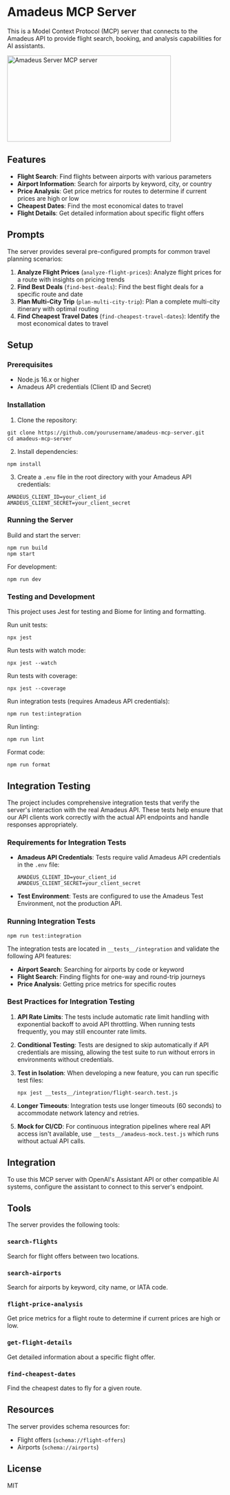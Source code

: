 # Amadeus MCP Server

This is a Model Context Protocol (MCP) server that connects to the Amadeus API to provide flight search, booking, and analysis capabilities for AI assistants.

<a href="https://glama.ai/mcp/servers/@privilegemendes/amadeus-mcp-server-standalone">
  <img width="380" height="200" src="https://glama.ai/mcp/servers/@privilegemendes/amadeus-mcp-server-standalone/badge" alt="Amadeus Server MCP server" />
</a>

## Features

- **Flight Search**: Find flights between airports with various parameters
- **Airport Information**: Search for airports by keyword, city, or country
- **Price Analysis**: Get price metrics for routes to determine if current prices are high or low
- **Cheapest Dates**: Find the most economical dates to travel
- **Flight Details**: Get detailed information about specific flight offers

## Prompts

The server provides several pre-configured prompts for common travel planning scenarios:

1. **Analyze Flight Prices** (`analyze-flight-prices`): Analyze flight prices for a route with insights on pricing trends
2. **Find Best Deals** (`find-best-deals`): Find the best flight deals for a specific route and date
3. **Plan Multi-City Trip** (`plan-multi-city-trip`): Plan a complete multi-city itinerary with optimal routing
4. **Find Cheapest Travel Dates** (`find-cheapest-travel-dates`): Identify the most economical dates to travel

## Setup

### Prerequisites

- Node.js 16.x or higher
- Amadeus API credentials (Client ID and Secret)

### Installation

1. Clone the repository:
```
git clone https://github.com/yourusername/amadeus-mcp-server.git
cd amadeus-mcp-server
```

2. Install dependencies:
```
npm install
```

3. Create a `.env` file in the root directory with your Amadeus API credentials:
```
AMADEUS_CLIENT_ID=your_client_id
AMADEUS_CLIENT_SECRET=your_client_secret
```

### Running the Server

Build and start the server:
```
npm run build
npm start
```

For development:
```
npm run dev
```

### Testing and Development

This project uses Jest for testing and Biome for linting and formatting.

Run unit tests:
```
npx jest
```

Run tests with watch mode:
```
npx jest --watch
```

Run tests with coverage:
```
npx jest --coverage
```

Run integration tests (requires Amadeus API credentials):
```
npm run test:integration
```

Run linting:
```
npm run lint
```

Format code:
```
npm run format
```

## Integration Testing

The project includes comprehensive integration tests that verify the server's interaction with the real Amadeus API. These tests help ensure that our API clients work correctly with the actual API endpoints and handle responses appropriately.

### Requirements for Integration Tests

- **Amadeus API Credentials**: Tests require valid Amadeus API credentials in the `.env` file:
  ```
  AMADEUS_CLIENT_ID=your_client_id
  AMADEUS_CLIENT_SECRET=your_client_secret
  ```

- **Test Environment**: Tests are configured to use the Amadeus Test Environment, not the production API.

### Running Integration Tests

```
npm run test:integration
```

The integration tests are located in `__tests__/integration` and validate the following API features:

- **Airport Search**: Searching for airports by code or keyword
- **Flight Search**: Finding flights for one-way and round-trip journeys
- **Price Analysis**: Getting price metrics for specific routes

### Best Practices for Integration Testing

1. **API Rate Limits**: The tests include automatic rate limit handling with exponential backoff to avoid API throttling. When running tests frequently, you may still encounter rate limits.

2. **Conditional Testing**: Tests are designed to skip automatically if API credentials are missing, allowing the test suite to run without errors in environments without credentials.

3. **Test in Isolation**: When developing a new feature, you can run specific test files:
   ```
   npx jest __tests__/integration/flight-search.test.js
   ```

4. **Longer Timeouts**: Integration tests use longer timeouts (60 seconds) to accommodate network latency and retries.

5. **Mock for CI/CD**: For continuous integration pipelines where real API access isn't available, use `__tests__/amadeus-mock.test.js` which runs without actual API calls.

## Integration

To use this MCP server with OpenAI's Assistant API or other compatible AI systems, configure the assistant to connect to this server's endpoint.

## Tools

The server provides the following tools:

### `search-flights`
Search for flight offers between two locations.

### `search-airports`
Search for airports by keyword, city name, or IATA code.

### `flight-price-analysis`
Get price metrics for a flight route to determine if current prices are high or low.

### `get-flight-details`
Get detailed information about a specific flight offer.

### `find-cheapest-dates`
Find the cheapest dates to fly for a given route.

## Resources

The server provides schema resources for:

- Flight offers (`schema://flight-offers`)
- Airports (`schema://airports`)

## License

MIT